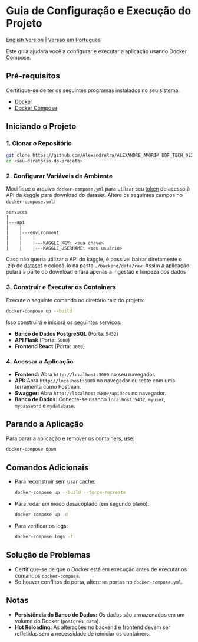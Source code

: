 # Guia de Configuração e Execução do Projeto
[English Version](README.md) | [Versão em Português](README.pt-br.md)

Este guia ajudará você a configurar e executar a aplicação usando Docker Compose.

## Pré-requisitos

Certifique-se de ter os seguintes programas instalados no seu sistema:
- [Docker](https://www.docker.com/get-started)
- [Docker Compose](https://docs.docker.com/compose/install/)

## Iniciando o Projeto

### 1. Clonar o Repositório
```sh
git clone https://github.com/AlexandreRra/ALEXANDRE_AMORIM_DDF_TECH_022025
cd <seu-diretório-do-projeto>
```

### 2. Configurar Variáveis de Ambiente
Modifique o arquivo `docker-compose.yml` para utilizar seu [token](https://www.kaggle.com/docs/api#getting-started-installation-&-authentication) de acesso à API da kaggle para download do dataset. Altere os seguintes campos no `docker-compose.yml`:

```
services
|
|---api
|    |
|    |---environment
|    |    |
|    |    |---KAGGLE_KEY: <sua chave>
|    |    |---KAGGLE_USERNAME: <seu usuário>
```

Caso não queria utilizar a API do kaggle, é possível baixar diretamente o .zip do [dataset](https://www.kaggle.com/datasets/piyushjain16/amazon-product-data) e colocá-lo na pasta `./backend/data/raw`. Assim a aplicação pulará a parte do download e fará apenas a ingestão e limpeza dos dados

### 3. Construir e Executar os Containers
Execute o seguinte comando no diretório raiz do projeto:
```sh
docker-compose up --build
```
Isso construirá e iniciará os seguintes serviços:
- **Banco de Dados PostgreSQL** (Porta: `5432`)
- **API Flask** (Porta: `5000`)
- **Frontend React** (Porta: `3000`)

### 4. Acessar a Aplicação
- **Frontend:** Abra `http://localhost:3000` no seu navegador.
- **API:** Abra `http://localhost:5000` no navegador ou teste com uma ferramenta como Postman.
- **Swagger:** Abra `http://localhost:5000/apidocs` no navegador.
- **Banco de Dados:** Conecte-se usando `localhost:5432`, `myuser`, `mypassword` e `mydatabase`.

## Parando a Aplicação
Para parar a aplicação e remover os containers, use:
```sh
docker-compose down
```

## Comandos Adicionais
- Para reconstruir sem usar cache:
  ```sh
  docker-compose up --build --force-recreate
  ```
- Para rodar em modo desacoplado (em segundo plano):
  ```sh
  docker-compose up -d
  ```
- Para verificar os logs:
  ```sh
  docker-compose logs -f
  ```

## Solução de Problemas
- Certifique-se de que o Docker está em execução antes de executar os comandos `docker-compose`.
- Se houver conflitos de porta, altere as portas no `docker-compose.yml`.

## Notas
- **Persistência do Banco de Dados:** Os dados são armazenados em um volume do Docker (`postgres_data`).
- **Hot Reloading:** As alterações no backend e frontend devem ser refletidas sem a necessidade de reiniciar os containers.

